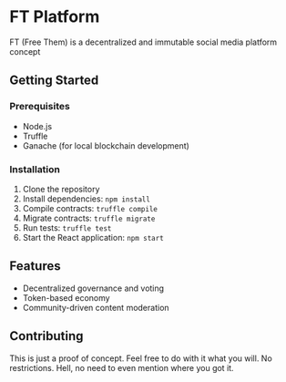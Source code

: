 # FT Platform

FT (Free Them) is a decentralized and immutable social media platform concept

## Getting Started

### Prerequisites

- Node.js
- Truffle
- Ganache (for local blockchain development)

### Installation

1. Clone the repository
2. Install dependencies: `npm install`
3. Compile contracts: `truffle compile`
4. Migrate contracts: `truffle migrate`
5. Run tests: `truffle test`
6. Start the React application: `npm start`

## Features

- Decentralized governance and voting
- Token-based economy
- Community-driven content moderation

## Contributing

This is just a proof of concept. Feel free to do with it what you will. No restrictions. 
Hell, no need to even mention where you got it. 
